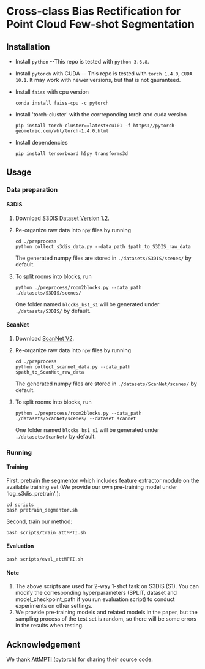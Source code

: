 # Cross-class Bias Rectification for Point Cloud Few-shot Segmentation

## Installation
- Install `python` --This repo is tested with `python 3.6.8`.
- Install `pytorch` with CUDA -- This repo is tested with `torch 1.4.0`, `CUDA 10.1`. 
It may work with newer versions, but that is not gauranteed.
- Install `faiss` with cpu version
   ```
   conda install faiss-cpu -c pytorch
   ```

- Install 'torch-cluster' with the corrreponding torch and cuda version
	```
	pip install torch-cluster==latest+cu101 -f https://pytorch-geometric.com/whl/torch-1.4.0.html
	```
- Install dependencies
    ```
    pip install tensorboard h5py transforms3d
    ```

## Usage
### Data preparation
#### S3DIS
1. Download [S3DIS Dataset Version 1.2](http://buildingparser.stanford.edu/dataset.html).
2. Re-organize raw data into `npy` files by running
   ```
   cd ./preprocess
   python collect_s3dis_data.py --data_path $path_to_S3DIS_raw_data
   ```
   The generated numpy files are stored in `./datasets/S3DIS/scenes/` by default.
3. To split rooms into blocks, run 

    ```python ./preprocess/room2blocks.py --data_path ./datasets/S3DIS/scenes/```
    
    One folder named `blocks_bs1_s1` will be generated under `./datasets/S3DIS/` by default. 
   
#### ScanNet
1. Download [ScanNet V2](http://www.scan-net.org/).
2. Re-organize raw data into `npy` files by running
	```
	cd ./preprocess
	python collect_scannet_data.py --data_path $path_to_ScanNet_raw_data
	```
   The generated numpy files are stored in `./datasets/ScanNet/scenes/` by default.
3. To split rooms into blocks, run 

    ```python ./preprocess/room2blocks.py --data_path ./datasets/ScanNet/scenes/ --dataset scannet```
    
    One folder named `blocks_bs1_s1` will be generated under `./datasets/ScanNet/` by default. 

### Running 
#### Training
First, pretrain the segmentor which includes feature extractor module on the available training set (We provide our own pre-training model under 'log_s3dis_pretrain'.):
    
    cd scripts
    bash pretrain_segmentor.sh

Second, train our method:
	
	bash scripts/train_attMPTI.sh


#### Evaluation
    
    bash scripts/eval_attMPTI.sh

#### Note
1. The above scripts are used for 2-way 1-shot task on S3DIS (S1). You can modify the corresponding hyperparameters (SPLIT, dataset and model_checkpoint_path if you run evaluation script) to conduct experiments on other settings. 
2. We provide pre-training models and related models in the paper, but the sampling process of the test set is random, so there will be some errors in the results when testing.

## Acknowledgement
We thank [AttMPTI (pytorch)](https://github.com/Na-Z/attMPTI) for sharing their source code.
